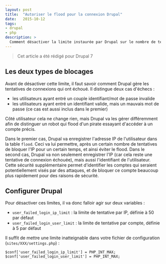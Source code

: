 ```yaml
---
layout: post
title:  "Autoriser le flood pour la connexion Drupal"
date:   2015-10-12
tags:
- drupal
- php
description: >
  Comment désactiver la limite instaurée par Drupal sur le nombre de tentatives de connexion ?
---
```


> Cet article a été rédigé pour Drupal 7

## Les deux types de blocages

Avant de désactiver cette limite, il faut savoir comment Drupal gère les tentatives de connexions qui ont échoué. Il distingue deux cas d'échecs :

- les utilisateurs ayant entré un couple identifiant/mot de passe invalide
- les utilisateurs ayant entré un identifiant valide, mais un mauvais mot de passe (ce cas est aussi inclus dans le premier)

Côté utilisateur cela ne change rien, mais Drupal va les gérer différemment afin de distinguer un robot qui flood d'un pirate essayant d'accéder à un compte précis.

Dans le premier cas, Drupal va enregistrer l'adresse IP de l'utilisateur dans la table `flood`. Ceci va lui permettre, après un certain nombre de tentatives de bloquer l'IP pour un certain temps, et ainsi éviter le flood.
Dans le second cas, Drupal va non seulement enregistrer l'IP (car cela reste une tentative de connexion échouée), mais aussi l'identifiant de l'utilisateur. Cette sécurité supplémentaire permet d'identifier les comptes qui seraient potentiellement visés par des attaques, et de bloquer ce compte beaucoup plus rapidement pour des raisons de sécurité.

## Configurer Drupal

Pour désactiver ces limites, il va donc falloir agir sur deux variables :

- `user_failed_login_ip_limit` : la limite de tentative par IP, définie à 50 par défaut
- `user_failed_login_user_limit` : la limite de tentative par compte, définie à 5 par défaut

Il suffit de mettre une limite inatteignable dans votre fichier de configuration (`sites/XXX/settings.php`) :

	$conf['user_failed_login_ip_limit'] = PHP_INT_MAX;
	$conf['user_failed_login_user_limit'] = PHP_INT_MAX;

